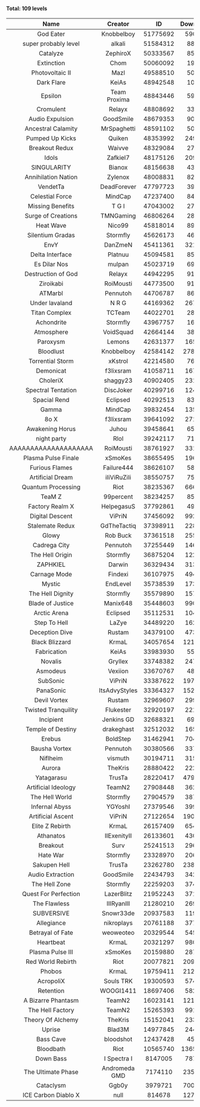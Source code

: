 #### Total: 109 levels

| Name | Creator | ID | Downloads | Likes |
|:---:|:---:|:---:|:---:|:---:|
| God Eater | Knobbelboy | 51775692 | 590621 | 78201
| super probably level | alkali | 51584312 | 88026 | 6497
| Catalyze | ZephiroX | 50333567 | 85525 | 7441
| Extinction | Chom | 50060092 | 19571 | 1698
| Photovoltaic II | Mazl | 49588510 | 50213 | 4738
| Dark Flare | KeiAs | 48942548 | 10416 | 1494
| Epsilon | Team Proxima | 48843446 | 59039 | 6015
| Cromulent | Relayx | 48808692 | 33864 | 4422
| Audio Expulsion | GoodSmile | 48679353 | 90704 | 7729
| Ancestral Calamity | MrSpaghetti | 48591102 | 50321 | 4624
| Pumped Up Kicks | Quiken | 48353992 | 249635 | 39445
| Breakout Redux | Waivve | 48329084 | 27355 | 2665
| Idols | Zafkiel7 | 48175126 | 209554 | 24718
| SINGULARITY | Bianox | 48156638 | 43325 | 6878
| Annihilation Nation | Zylenox | 48008831 | 82608 | 7541
| VendetTa | DeadForever | 47797723 | 39038 | 3722
| Celestial Force  | MindCap | 47237400 | 84734 | 7786
| Missing Benefits | T G I | 47043002 | 27080 | 2093
| Surge of Creations | TMNGaming | 46806264 | 28694 | 2704
| Heat Wave | Nico99 | 45818014 | 89692 | 8139
| Silentium Gradas | Stormfly | 45626173 | 46032 | 3972
| EnvY | DanZmeN | 45411361 | 321346 | 28473
| Delta Interface | Platnuu | 45094581 | 85787 | 8365
| Es Dilar Nos | mulpan | 45023719 | 69012 | 6133
| Destruction of God | Relayx | 44942295 | 91024 | 9021
| Ziroikabi | RoiMousti | 44773500 | 91076 | 7627
| ATMarbl | Pennutoh | 44706787 | 86096 | 7590
| Under lavaland | N R G | 44169362 | 267006 | 24032
| Titan Complex | TCTeam | 44022701 | 28693 | 3037
| Achondrite | Stormfly | 43967757 | 16315 | 1810
| Atmosphere | VoidSquad | 42664144 | 38069 | 3110
| Paroxysm | Lemons | 42631377 | 165455 | 13463
| Bloodlust | Knobbelboy | 42584142 | 2784839 | 262537
| Torrential Storm | xKstrol | 42214580 | 76540 | 2041
| Demonicat | f3lixsram | 41058711 | 167006 | 13366
| CholeriX | shaggy23 | 40902405 | 231930 | 17740
| Spectral Tentation | DiscJoker | 40299716 | 124487 | 8843
| Spacial Rend | Eclipsed | 40292513 | 83425 | 7217
| Gamma | MindCap | 39832454 | 135028 | 12003
| 8o X | f3lixsram | 39641092 | 271602 | 21154
| Awakening Horus | Juhou | 39458641 | 65774 | 5810
| night party | Rlol | 39242117 | 71651 | 6872
| AAAAAAAAAAAAAAAAAAAA | RoiMousti | 38761927 | 331347 | 21807
| Plasma Pulse Finale | xSmoKes | 38655495 | 196000 | 17428
| Furious Flames | Failure444 | 38626107 | 58949 | 4617
| Artificial Dream | iIiViRuZiIi | 38550757 | 75380 | 6444
| Quantum Processing | Riot | 38235367 | 666215 | 45448
| TeaM Z | 99percent | 38234257 | 85979 | 6855
| Factory Realm X | HelpegasuS | 37792861 | 49821 | 4764
| Digital Descent | ViPriN | 37456092 | 992199 | 92144
| Stalemate Redux | GdTheTactiq | 37398911 | 228692 | 17185
| Glowy | Rob Buck | 37361518 | 255488 | 25525
| Cadrega City | Pennutoh | 37255449 | 146294 | 13209
| The Hell Origin | Stormfly | 36875204 | 122859 | 9810
| ZAPHKIEL | Darwin | 36329434 | 313958 | 33526
| Carnage Mode | Findexi | 36107975 | 494287 | 46607
| Mystic | EndLevel | 35738539 | 173191 | 15968
| The Hell Dignity | Stormfly | 35579890 | 157310 | 13411
| Blade of Justice | Manix648 | 35448603 | 990680 | 100929
| Arctic Arena | Eclipsed | 35112531 | 104580 | 7971
| Step To Hell | LaZye | 34489220 | 162476 | 16294
| Deception Dive | Rustam | 34379100 | 473188 | 31876
| Black Blizzard | KrmaL | 34057654 | 1212607 | 116709
| Fabrication | KeiAs | 33983930 | 55721 | 6068
| Novalis | Gryllex | 33748382 | 247075 | 22216
| Asmodeus | Vexiion | 33670767 | 48737 | 4526
| SubSonic | ViPriN | 33387622 | 1973075 | 149315
| PanaSonic | ItsAdvyStyles | 33364327 | 1525128 | 189424
| Devil Vortex | Rustam | 32969607 | 299106 | 26661
| Twisted Tranquility | Flukester | 32920197 | 221377 | 21582
| Incipient | Jenkins GD | 32688321 | 69556 | 6490
| Temple of Destiny | drakeghast | 32512032 | 165615 | 16042
| Erebus | BoldStep | 31462941 | 704726 | 65325
| Bausha Vortex | Pennutoh | 30380566 | 337345 | 30295
| Niflheim | vismuth | 30194711 | 315938 | 25164
| Aurora | TheKris | 28880422 | 222998 | 20804
| Yatagarasu  | TrusTa | 28220417 | 4794513 | 442085
| Artificial Ideology | TeamN2 | 27908448 | 362706 | 36003
| The Hell World | Stormfly | 27904579 | 387461 | 28198
| Infernal Abyss | YGYoshI | 27379546 | 399747 | 39616
| Artificial Ascent | ViPriN | 27122654 | 1908752 | 166630
| Elite Z Rebirth | KrmaL | 26157409 | 654704 | 42631
| Athanatos | IIExenityII | 26133601 | 430733 | 47592
| Breakout | Surv | 25241513 | 296503 | 29823
| Hate War | Stormfly | 23328970 | 206359 | 15512
| Sakupen Hell | TrusTa | 23262780 | 2385707 | 173124
| Audio Extraction | GoodSmile | 22434793 | 342813 | 32597
| The Hell Zone | Stormfly | 22259203 | 374941 | 24401
| Quest For Perfection | LazerBlitz | 21952243 | 371619 | 32154
| The Flawless | IlIRyanIlI | 21280210 | 269285 | 24289
| SUBVERSIVE | Snowr33de | 20937583 | 119543 | 15050
| Allegiance | nikroplays | 20761188 | 377746 | 40634
| Betrayal of Fate | weoweoteo | 20329544 | 545878 | 50702
| Heartbeat | KrmaL | 20321297 | 980099 | 86302
| Plasma Pulse III | xSmoKes | 20159880 | 287004 | 27850
| Red World Rebirth | Riot | 20077821 | 2097139 | 138577
| Phobos | KrmaL | 19759411 | 2121259 | 190799
| AcropoliX | Souls TRK | 19300593 | 574509 | 76895
| Retention | WOOGI1411 | 18697406 | 582102 | 71041
| A Bizarre Phantasm | TeamN2 | 16023141 | 1210154 | 119891
| The Hell Factory | TeamN2 | 15265393 | 991137 | 96613
| Theory Of Alchemy | TheKris | 15152041 | 233765 | 17148
| Uprise | Blad3M | 14977845 | 244894 | 22866
| Bass Cave | bloodshot | 12437428 | 45052 | 4880
| Bloodbath | Riot | 10565740 | 13652570 | 1232324
| Down Bass | I Spectra I | 8147005 | 787529 | 70365
| The Ultimate Phase | Andromeda GMD | 7174110 | 2354225 | 234431
| Cataclysm | Ggb0y | 3979721 | 7000107 | 555421
| ICE Carbon Diablo X | null | 814678 | 1271499 | 90982
